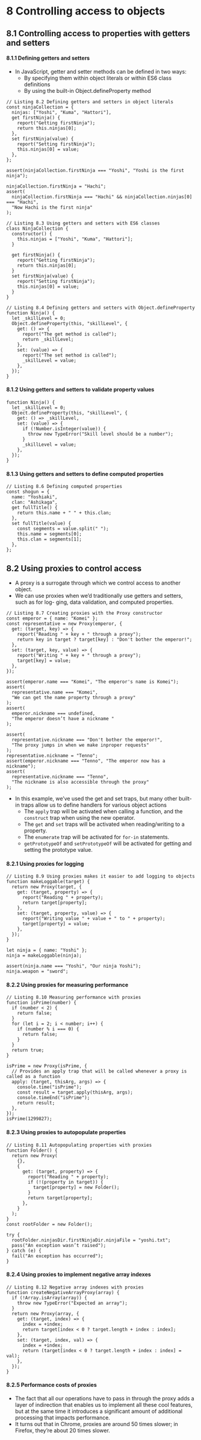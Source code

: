# 8 Controlling access to objects
## 8.1 Controlling access to properties with getters and setters
#### 8.1.1 Defining getters and setters
* In JavaScript, getter and setter methods can be defined in two ways:
  * By specifying them within object literals or within ES6 class definitions
  * By using the built-in Object.defineProperty method
```
// Listing 8.2 Defining getters and setters in object literals
const ninjaCollection = {
  ninjas: ["Yoshi", "Kuma", "Hattori"],
  get firstNinja() {
    report("Getting firstNinja");
    return this.ninjas[0];
  },
  set firstNinja(value) {
    report("Setting firstNinja");
    this.ninjas[0] = value;
  },
};

assert(ninjaCollection.firstNinja === "Yoshi", "Yoshi is the first ninja");

ninjaCollection.firstNinja = "Hachi";
assert(
  ninjaCollection.firstNinja === "Hachi" && ninjaCollection.ninjas[0] === "Hachi",
  "Now Hachi is the first ninja"
);
```
```
// Listing 8.3 Using getters and setters with ES6 classes
class NinjaCollection {
  constructor() {
    this.ninjas = ["Yoshi", "Kuma", "Hattori"];
  }

  get firstNinja() {
    report("Getting firstNinja");
    return this.ninjas[0];
  }
  set firstNinja(value) {
    report("Setting firstNinja");
    this.ninjas[0] = value;
  }
}
```
```
// Listing 8.4 Defining getters and setters with Object.defineProperty
function Ninja() {
  let _skillLevel = 0;
  Object.defineProperty(this, "skillLevel", {
    get: () => {
      report("The get method is called");
      return _skillLevel;
    },
    set: (value) => {
      report("The set method is called");
      _skillLevel = value;
    },
  });
}
```
#### 8.1.2 Using getters and setters to validate property values
```
function Ninja() {
  let _skillLevel = 0;
  Object.defineProperty(this, "skillLevel", {
    get: () => _skillLevel,
    set: (value) => {
      if (!Number.isInteger(value)) {
        throw new TypeError("Skill level should be a number");
      }
      _skillLevel = value;
    },
  });
}
```
#### 8.1.3 Using getters and setters to define computed properties
```
// Listing 8.6 Defining computed properties
const shogun = {
  name: "Yoshiaki",
  clan: "Ashikaga",
  get fullTitle() {
    return this.name + " " + this.clan;
  },
  set fullTitle(value) {
    const segments = value.split(" ");
    this.name = segments[0];
    this.clan = segments[1];
  },
};
```

## 8.2 Using proxies to control access
* A proxy is a surrogate through which we control access to another object.
* We can use proxies when we’d traditionally use getters and setters, such as for log- ging, data validation, and computed properties. 
```
// Listing 8.7 Creating proxies with the Proxy constructor
const emperor = { name: "Komei" };
const representative = new Proxy(emperor, {
  get: (target, key) => {
    report("Reading " + key + " through a proxy");
    return key in target ? target[key] : "Don't bother the emperor!";
  },
  set: (target, key, value) => {
    report("Writing " + key + " through a proxy");
    target[key] = value;
  },
});

assert(emperor.name === "Komei", "The emperor's name is Komei");
assert(
  representative.name === "Komei",
  "We can get the name property through a proxy"
);
assert(
  emperor.nickname === undefined,
  "The emperor doesn’t have a nickname "
);

assert(
  representative.nickname === "Don't bother the emperor!",
  "The proxy jumps in when we make inproper requests"
);
representative.nickname = "Tenno";
assert(emperor.nickname === "Tenno", "The emperor now has a nickname");
assert(
  representative.nickname === "Tenno",
  "The nickname is also accessible through the proxy"
);
```
* In this example, we’ve used the get and set traps, but many other built-in traps allow us to define handlers for various object actions 
  * The `apply` trap will be activated when calling a function, and the `construct` trap when using the new operator.
  * The `get` and `set` traps will be activated when reading/writing to a property.
  * The `enumerate` trap will be activated for `for-in` statements.
  * `getPrototypeOf` and `setPrototypeOf` will be activated for getting and setting the prototype value.
  
#### 8.2.1 Using proxies for logging
```
// Listing 8.9 Using proxies makes it easier to add logging to objects
function makeLoggable(target) {
  return new Proxy(target, {
    get: (target, property) => {
      report("Reading " + property);
      return target[property];
    },
    set: (target, property, value) => {
      report("Writing value " + value + " to " + property);
      target[property] = value;
    },
  });
}

let ninja = { name: "Yoshi" };
ninja = makeLoggable(ninja);

assert(ninja.name === "Yoshi", "Our ninja Yoshi");
ninja.weapon = "sword";
```
#### 8.2.2 Using proxies for measuring performance
```
// Listing 8.10 Measuring performance with proxies
function isPrime(number) {
  if (number < 2) {
    return false;
  }
  for (let i = 2; i < number; i++) {
    if (number % i === 0) {
      return false;
    }
  }
  return true;
}

isPrime = new Proxy(isPrime, {
  // Provides an apply trap that will be called whenever a proxy is called as a function
  apply: (target, thisArg, args) => { 
    console.time("isPrime");
    const result = target.apply(thisArg, args);
    console.timeEnd("isPrime");
    return result;
  },
});
isPrime(1299827);
```
#### 8.2.3 Using proxies to autopopulate properties
```
// Listing 8.11 Autopopulating properties with proxies
function Folder() {
  return new Proxy(
    {},
    {
      get: (target, property) => {
        report("Reading " + property);
        if (!(property in target)) {
          target[property] = new Folder();
        }
        return target[property];
      },
    }
  );
}
const rootFolder = new Folder();

try {
  rootFolder.ninjasDir.firstNinjaDir.ninjaFile = "yoshi.txt";
  pass("An exception wasn’t raised");
} catch (e) {
  fail("An exception has occurred");
}
```

#### 8.2.4 Using proxies to implement negative array indexes
```
// Listing 8.12 Negative array indexes with proxies
function createNegativeArrayProxy(array) {
  if (!Array.isArray(array)) {
    throw new TypeError("Expected an array");
  }
  return new Proxy(array, {
    get: (target, index) => {
      index = +index;
      return target[index < 0 ? target.length + index : index];
    },
    set: (target, index, val) => {
      index = +index;
      return (target[index < 0 ? target.length + index : index] = val);
    },
  });
}
```

#### 8.2.5 Performance costs of proxies
* The fact that all our operations have to pass in through the proxy adds a layer of indirection that enables us to implement all these cool features, but at the same time it introduces a significant amount of additional processing that impacts performance.
* It turns out that in Chrome, proxies are around 50 times slower; in Firefox, they’re about 20 times slower.
